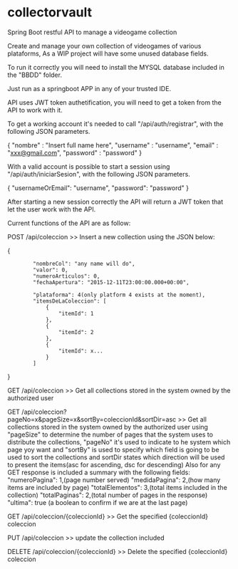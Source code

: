 # collectorvault
Spring Boot restful API to manage a videogame collection

Create and manage your own collection of videogames of various plataforms, As a WIP project will have some unused database fields.

To run it correctly you will need to install the MYSQL database included in the "BBDD" folder.

Just run as a springboot APP in any of your trusted IDE.

API uses JWT token authetification, you will need to get a token from the API to work with it.

To get a working account it's needed to call "/api/auth/registrar", with the following JSON parameters.

{
    "nombre" : "Insert full name here",
    "username" : "username",
    "email" : "xxx@gmail.com",
    "password" : "password"
}

With a valid account is possible to start a session using "/api/auth/iniciarSesion", with the following JSON parameters.

{
    "usernameOrEmail": "username",
    "password": "password"
}

After starting a new session correctly the API will return a JWT token that let the user work with the API.

Current functions of the API are as follow:

POST /api/coleccion >> Insert a new collection using the JSON below:

{
            
            "nombreCol": "any name will do",
            "valor": 0,
            "numeroArticulos": 0,
            "fechaApertura": "2015-12-11T23:00:00.000+00:00",
            
            "plataforma": 4(only platform 4 exists at the moment),
            "itemsDeLaColeccion": [
                {
                    "itemId": 1
                },
                {
                    "itemId": 2
                },
                {
                    "itemId": x...
                }
            ]
}

GET /api/coleccion >> Get all collections stored in the system owned by the authorized user

GET /api/coleccion?pageNo=x&pageSize=x&sortBy=coleccionId&sortDir=asc >> Get all collections stored in the system owned by the authorized user using
"pageSize" to determine the number of pages that the system uses to distribute the collections, "pageNo" it's used to indicate to he system which page yoy want and 
"sortBy" is used to specify which field is going to be used to sort the collections and sortDir states which direction will be used to present the items(asc for ascending, dsc for descending)
Also for any GET response is included a summary with the following fields:
    "numeroPagina": 1,(page number served)
    "medidaPagina": 2,(how many items are included by page)
    "totalElementos": 3,(total items included in the collection)
    "totalPaginas": 2,(total number of pages in the response)
    "ultima": true (a boolean to confirm if we are at the last page)


GET /api/coleccion/{coleccionId} >> Get the specified {coleccionId} coleccion

PUT /api/coleccion >> update the collection included 

DELETE /api/coleccion/{coleccionId} >> Delete the specified {coleccionId} coleccion

